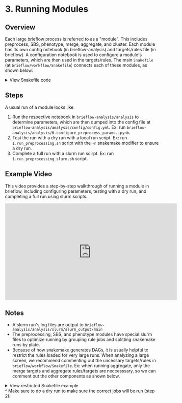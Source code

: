 # 3. Running Modules

## Overview

Each large brieflow process is referred to as a "module".
This includes preprocess, SBS, phenotype, merge, aggregate, and cluster.
Each module has its own config notebook (in brieflow-analysis) and targets/rules file (in brieflow).
A configuration notebook is used to configure a module's parameters, which are then used in the targets/rules.
The main `Snakefile` (at `brieflow/workflow/Snakefile`) connects each of these modules, as shown below:


<details>
<summary>View Snakefile code</summary>

```python
include: "targets/preprocess.smk"
include: "rules/preprocess.smk"

if "sbs" in config and len(sbs_wildcard_combos) > 0:

    # Include target and rule files
    include: "targets/sbs.smk"
    include: "rules/sbs.smk"

if "phenotype" in config and len(phenotype_wildcard_combos) > 0:

    # Include target and rule files
    include: "targets/phenotype.smk"
    include: "rules/phenotype.smk"

if "merge" in config:
    MERGE_COMBO_FP = Path(config["merge"]["merge_combo_fp"])
    merge_wildcard_combos = pd.read_csv(MERGE_COMBO_FP, sep="\t")

    # Include target and rule files
    include: "targets/merge.smk"
    include: "rules/merge.smk"

if "aggregate" in config:
    AGGREGATE_COMBO_FP = Path(config["aggregate"]["aggregate_combo_fp"])
    aggregate_wildcard_combos = pd.read_csv(AGGREGATE_COMBO_FP, sep="\t")

    # Include target and rule files
    include: "targets/aggregate.smk"
    include: "rules/aggregate.smk"

if "cluster" in config:
    CLUSTER_COMBO_FP = Path(config["cluster"]["cluster_combo_fp"])
    cluster_wildcard_combos = pd.read_csv(CLUSTER_COMBO_FP, sep="\t")

    # Include target and rule files
    include: "targets/cluster.smk"
    include: "rules/cluster.smk"
```

</details>

## Steps

A usual run of a module looks like:
1) Run the respective notebook in `brieflow-analysis/analysis` to determine parameters, which are then dumped into the config file at `brieflow-analysis/analysis/config/config.yml`.
Ex: run `brieflow-analysis/analysis/0.configure_preprocess_params.ipynb`.
2) Test the run with a dry run with a local run script.
Ex: run `1.run_preprocessing.sh` script with the `-n` snakemake modifier to ensure a dry run.
3) Complete a full run with a slurm run scirpt.
Ex: run `1.run_preprocessing_slurm.sh` script.

## Example Video

This video provides a step-by-step walkthrough of running a module in brieflow, including configuring parameters, testing with a dry run, and completing a full run using slurm scripts.
<iframe width="560" height="315" src="https://www.youtube.com/embed/0L5yYa1S8g0" frameborder="0" allowfullscreen></iframe>

## Notes

- A slurm run's log files are output to `brieflow-analysis/analysis/slurm/slurm_output/main`
- The preprocessing, SBS, and phenotype modules have special slurm files to optimize running by grouping rule jobs and splitting snakemake runs by plate.
- Because of how snakemake generates DAGs, it is usually helpful to restrict the rules loaded for very large runs. When analyzing a large screen, we recommend commenting out the uncessary targets/rules in `brieflow/workflow/Snakefile`. Ex: when running aggregate, only the merge targets and aggregate rules/targets are neccesssary, so we can comment out the other components as shown below.
<details>
<summary>View restricted Snakefile example</summary>

```python
# include: "targets/preprocess.smk"
# include: "rules/preprocess.smk"

# if "sbs" in config and len(sbs_wildcard_combos) > 0:

#     # Include target and rule files
#     include: "targets/sbs.smk"
#     include: "rules/sbs.smk"

# if "phenotype" in config and len(phenotype_wildcard_combos) > 0:

#     # Include target and rule files
#     include: "targets/phenotype.smk"
#     include: "rules/phenotype.smk"

if "merge" in config:
    MERGE_COMBO_FP = Path(config["merge"]["merge_combo_fp"])
    merge_wildcard_combos = pd.read_csv(MERGE_COMBO_FP, sep="\t")

    # Include target and rule files
    include: "targets/merge.smk"
    # include: "rules/merge.smk"

if "aggregate" in config:
    AGGREGATE_COMBO_FP = Path(config["aggregate"]["aggregate_combo_fp"])
    aggregate_wildcard_combos = pd.read_csv(AGGREGATE_COMBO_FP, sep="\t")

    # Include target and rule files
    include: "targets/aggregate.smk"
    include: "rules/aggregate.smk"

# if "cluster" in config:
#     CLUSTER_COMBO_FP = Path(config["cluster"]["cluster_combo_fp"])
#     cluster_wildcard_combos = pd.read_csv(CLUSTER_COMBO_FP, sep="\t")

#     # Include target and rule files
#     include: "targets/cluster.smk"
#     include: "rules/cluster.smk"
```
</details>
^ Make sure to do a dry run to make sure the correct jobs will be run (step 2)! 